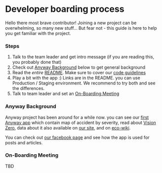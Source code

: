 # Developer boarding process

Hello there most brave contributor!
Joining a new project can be overwhelming, so many new stuff...
But fear not - this guide is here to help you get familiar with the project.

### Steps
1. Talk to the team leader and get intro message (if you are reading this, you probably done that)
1. Check out [Anyway Background](#anyway-bg) below to get general background
1. Read the *entire* [README](https://github.com/hasadna/anyway-newsflash-infographics/blob/dev/README.md). Make sure to cover our [code guidelines](https://github.com/hasadna/anyway-newsflash-infographics/blob/dev/docs/CodeGuidelines.md)
1. Play a bit with the app :) Links are in the README. you can use Production / Staging environment. We recommend to try both and see the differences.
1. Talk to team leader and set an [On-Boarding Meeting](#onboard)

### Anyway Background <a id="anyway-bg"></a>
Anyway project has been around for a while now. you can see our [first Anyway app](https://www.anyway.co.il/) which contain map of accident by severity, read about [Vision Zero](https://visionzeronetwork.org/about/what-is-vision-zero/), data about it also available on [our site](https://reports.anyway.co.il/accidents_around_schools#visionZeroSection), and on [eco-wiki](https://ecowiki.org.il/wiki/%D7%97%D7%96%D7%95%D7%9F_%D7%90%D7%A4%D7%A1_%D7%94%D7%A8%D7%95%D7%92%D7%99%D7%9D_%D7%91%D7%AA%D7%90%D7%95%D7%A0%D7%95%D7%AA_%D7%93%D7%A8%D7%9B%D7%99%D7%9D).

You can check out [our facebook page](https://www.facebook.com/anywayisrael) and see how the app is used for posts and articles.

### On-Boarding Meeting <a id="onboard"></a>
TBD
